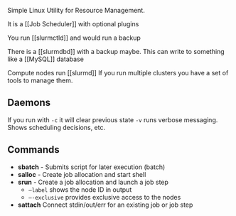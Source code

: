 Simple Linux Utility for Resource Management.

It is a [[Job Scheduler]] with optional plugins


You run [[slurmctld]] and would run a backup

There is a [[slurmdbd]] with a backup maybe. This can write to something like a [[MySQL]] database 

Compute nodes run [[slurmd]]
If you run multiple clusters you have a set of tools to manage them.
## Daemons
If you run with `-c` it will clear previous state
`-v` runs verbose messaging. Shows scheduling decisions, etc.

## Commands
- **sbatch** - Submits script for later execution (batch)
- **salloc** - Create job allocation and start shell
- **srun** - Create a job allocation and launch a job step
	- `—label` shows the node ID in output
	- `—-exclusive` provides exclusive access to the nodes
- **sattach** Connect stdin/out/err for an existing job or job step

